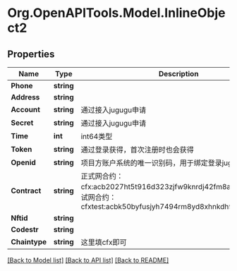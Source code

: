 
# Org.OpenAPITools.Model.InlineObject2

## Properties

Name | Type | Description | Notes
------------ | ------------- | ------------- | -------------
**Phone** | **string** |  | 
**Address** | **string** |  | 
**Account** | **string** | 通过接入jugugu申请 | 
**Secret** | **string** | 通过接入jugugu申请 | 
**Time** | **int** | int64类型 | 
**Token** | **string** | 通过登录获得，首次注册时也会获得 | 
**Openid** | **string** | 项目方账户系统的唯一识别码，用于绑定登录jugugu系统 | 
**Contract** | **string** | 正式网合约：cfx:acb2027ht5t916d323zjfw9knrdj42fm8ay9n7e3x0  测试网合约：cfxtest:acbk50byfusjyh7494rm8yd8xhnkdh9jyetgadzem4 | 
**Nftid** | **string** |  | 
**Codestr** | **string** |  | 
**Chaintype** | **string** | 这里填cfx即可 | 

[[Back to Model list]](../README.md#documentation-for-models)
[[Back to API list]](../README.md#documentation-for-api-endpoints)
[[Back to README]](../README.md)

